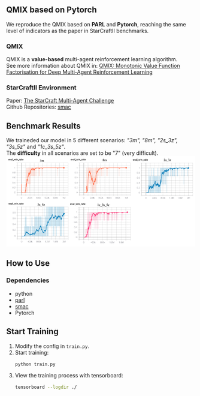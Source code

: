 ## QMIX based on Pytorch
We reproduce the QMIX based on **PARL** and **Pytorch**, reaching the same level of indicators as the paper in StarCraftII benchmarks.
### QMIX
QMIX is a **value-based** multi-agent reinforcement learning algorithm.  
See more information about QMIX in: [QMIX: Monotonic Value Function Factorisation for Deep Multi-Agent Reinforcement Learning](https://arxiv.org/abs/1803.11485)
### StarCraftII Environment
Paper: [The StarCraft Multi-Agent Challenge](https://arxiv.org/pdf/1902.04043)  
Github Repositories: [smac](https://github.com/oxwhirl/smac)  
## Benchmark Results
We traineded our model in 5 different scenarios: *"3m", "8m", "2s_3z", "3s_5z"* and *"1c_3s_5z"*.  
The **difficulty** in all scenarios are set to be "7" (very difficult).
<img src="images/qmix_result.png" width = "1500"  alt="Performance" />

## How to Use
### Dependencies
- python
- [parl](https://github.com/PaddlePaddle/PARL)
- [smac](https://github.com/oxwhirl/smac)
- Pytorch

## Start Training
1. Modify the config in `train.py`.
2. Start training:
    ```bash
    python train.py
    ```
3. View the training process with tensorboard:
    ```bash
    tensorboard --logdir ./
    ```
